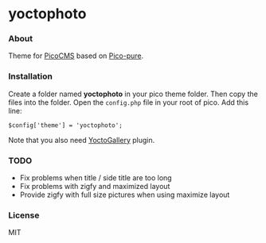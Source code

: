 yoctophoto
==========

### About
Theme for [PicoCMS](https://github.com/gilbitron/Pico) based on [Pico-pure](https://github.com/narcis-radu/pico-pure).

### Installation

Create a folder named **yoctophoto** in your pico theme folder. Then copy the files into the folder.
Open the `config.php` file in your root of pico. Add this line:

`$config['theme'] = 'yoctophoto';`

Note that you also need [YoctoGallery](https://github.com/xionluhnis/yoctogallery) plugin.

### TODO
  * Fix problems when title / side title are too long
  * Fix problems with zigfy and maximized layout
  * Provide zigfy with full size pictures when using maximize layout

### License
MIT

